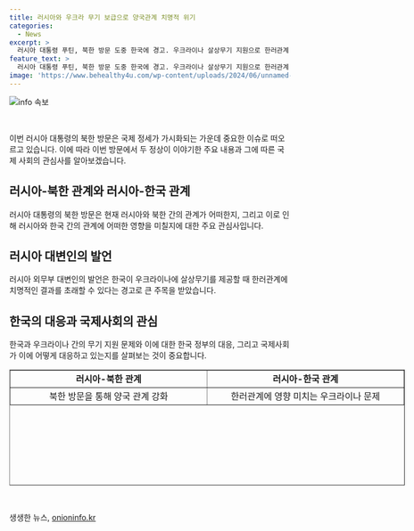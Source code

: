 ```yaml
---
title: 러시아와 우크라 무기 보급으로 양국관계 치명적 위기
categories:
  - News
excerpt: >
  러시아 대통령 푸틴, 북한 방문 도중 한국에 경고. 우크라이나 살상무기 지원으로 한러관계 치명적 결과 초래할 것 경고. 한국의 성급한 조치에 대해 경고하며, 한러 관계 악화 우려했고, 대북 제재 체제 수정 촉구.
feature_text: >
  러시아 대통령 푸틴, 북한 방문 도중 한국에 경고. 우크라이나 살상무기 지원으로 한러관계 치명적 결과 초래할 것 경고. 한국의 성급한 조치에 대해 경고하며, 한러 관계 악화 우려했고, 대북 제재 체제 수정 촉구.
image: 'https://www.behealthy4u.com/wp-content/uploads/2024/06/unnamed-file.png'
---
```


<p><img src="https://www.behealthy4u.com/wp-content/uploads/2024/06/unnamed-file.png" alt="info 속보" /></p>

<p data-ke-size="size16">&nbsp;</p>

<p>이번 러시아 대통령의 북한 방문은 국제 정세가 가시화되는 가운데 중요한 이슈로 떠오르고 있습니다. 이에 따라 이번 방문에서 두 정상이 이야기한 주요 내용과 그에 따른 국제 사회의 관심사를 알아보겠습니다.</p>

<h2 data-ke-size="size26">러시아-북한 관계와 러시아-한국 관계</h2>

<p>러시아 대통령의 북한 방문은 현재 러시아와 북한 간의 관계가 어떠한지, 그리고 이로 인해 러시아와 한국 간의 관계에 어떠한 영향을 미칠지에 대한 주요 관심사입니다.</p>

<h2 data-ke-size="size26">러시아 대변인의 발언</h2>

<p>러시아 외무부 대변인의 발언은 한국이 우크라이나에 살상무기를 제공할 때 한러관계에 치명적인 결과를 초래할 수 있다는 경고로 큰 주목을 받았습니다.</p>

<h2 data-ke-size="size26">한국의 대응과 국제사회의 관심</h2>

<p>한국과 우크라이나 간의 무기 지원 문제와 이에 대한 한국 정부의 대응, 그리고 국제사회가 이에 어떻게 대응하고 있는지를 살펴보는 것이 중요합니다.</p>

<table style="width: 709px; height: 208px;" border="1">
<tbody>
<tr>
<td style="width: 353.333px; text-align: center; height: 17px;"><b>러시아-북한 관계</b></td>
<td style="width: 353.333px; text-align: center; height: 17px;"><b>러시아-한국 관계</b></td>
</tr>
<tr>
<td style="width: 353.333px; text-align: center; height: 17px;">북한 방문을 통해 양국 관계 강화</td>
<td style="width: 353.333px; text-align: center; height: 17px;">한러관계에 영향 미치는 우크라이나 문제</td>
</tr>
</tbody>
</table>

<p data-ke-size="size16">&nbsp;</p>
생생한 뉴스, <a href="https://onioninfo.kr" rel="dofollow">onioninfo.kr</a>



